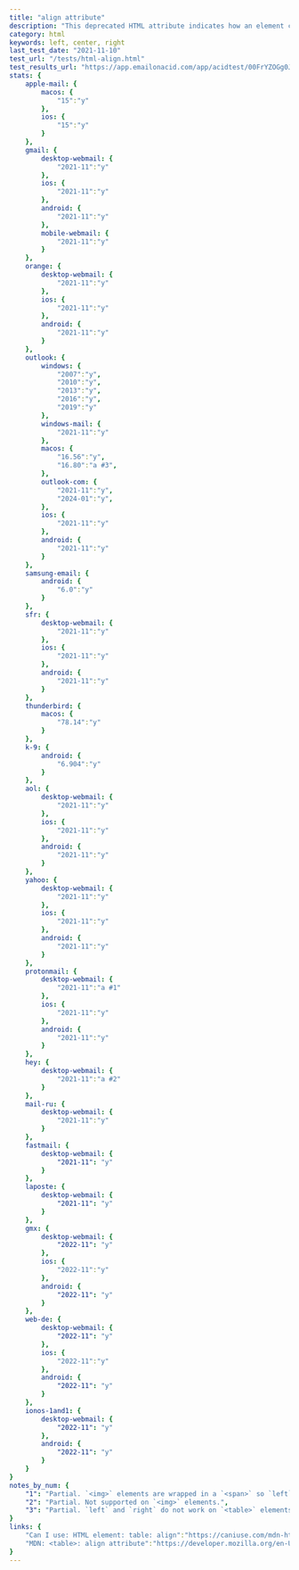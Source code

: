 ```yaml
---
title: "align attribute"
description: "This deprecated HTML attribute indicates how an element can be aligned, either horizontally (`left`, `center` or `right`) or vertically for elements like images (`top`, `middle`, `bottom`)."
category: html
keywords: left, center, right
last_test_date: "2021-11-10"
test_url: "/tests/html-align.html"
test_results_url: "https://app.emailonacid.com/app/acidtest/00FrYZOGg0JvRT2Q0A5jI1jJFZ1cOzDvhWFMdE5883gj3/list"
stats: {
    apple-mail: {
        macos: {
            "15":"y"
        },
        ios: {
            "15":"y"
        }
    },
    gmail: {
        desktop-webmail: {
            "2021-11":"y"
        },
        ios: {
            "2021-11":"y"
        },
        android: {
            "2021-11":"y"
        },
        mobile-webmail: {
            "2021-11":"y"
        }
    },
    orange: {
        desktop-webmail: {
            "2021-11":"y"
        },
        ios: {
            "2021-11":"y"
        },
        android: {
            "2021-11":"y"
        }
    },
    outlook: {
        windows: {
            "2007":"y",
            "2010":"y",
            "2013":"y",
            "2016":"y",
            "2019":"y"
        },
        windows-mail: {
            "2021-11":"y"
        },
        macos: {
            "16.56":"y",
            "16.80":"a #3",
        },
        outlook-com: {
            "2021-11":"y",
            "2024-01":"y",
        },
        ios: {
            "2021-11":"y"
        },
        android: {
            "2021-11":"y"
        }
    },
    samsung-email: {
        android: {
            "6.0":"y"
        }
    },
    sfr: {
        desktop-webmail: {
            "2021-11":"y"
        },
        ios: {
            "2021-11":"y"
        },
        android: {
            "2021-11":"y"
        }
    },
    thunderbird: {
        macos: {
            "78.14":"y"
        }
    },
    k-9: {
		android: {
			"6.904":"y"
		}
  	},
    aol: {
        desktop-webmail: {
            "2021-11":"y"
        },
        ios: {
            "2021-11":"y"
        },
        android: {
            "2021-11":"y"
        }
    },
    yahoo: {
        desktop-webmail: {
            "2021-11":"y"
        },
        ios: {
            "2021-11":"y"
        },
        android: {
            "2021-11":"y"
        }
    },
    protonmail: {
        desktop-webmail: {
            "2021-11":"a #1"
        },
        ios: {
            "2021-11":"y"
        },
        android: {
            "2021-11":"y"
        }
    },
    hey: {
        desktop-webmail: {
            "2021-11":"a #2"
        }
    },
    mail-ru: {
        desktop-webmail: {
            "2021-11":"y"
        }
    },
    fastmail: {
        desktop-webmail: {
            "2021-11": "y"
        }
    },
    laposte: {
        desktop-webmail: {
            "2021-11": "y"
        }
    },
	gmx: {
		desktop-webmail: {
			"2022-11": "y"
		},
		ios: {
			"2022-11":"y"
		},
		android: {
			"2022-11": "y"
		}
	},
	web-de: {
		desktop-webmail: {
			"2022-11": "y"
		},
		ios: {
			"2022-11":"y"
		},
		android: {
			"2022-11": "y"
		}
	},
	ionos-1and1: {
		desktop-webmail: {
			"2022-11": "y"
		},
		android: {
			"2022-11": "y"
		}
	}
}
notes_by_num: {
    "1": "Partial. `<img>` elements are wrapped in a `<span>` so `left` and `right` values have no effect.",
    "2": "Partial. Not supported on `<img>` elements.",
    "3": "Partial. `left` and `right` do not work on `<table>` elements. Use `float:left` or `float:right` styles instead.",
}
links: {
    "Can I use: HTML element: table: align":"https://caniuse.com/mdn-html_elements_table_align",
    "MDN: <table>: align attribute":"https://developer.mozilla.org/en-US/docs/Web/HTML/Element/table#attr-align"
}
---
```

